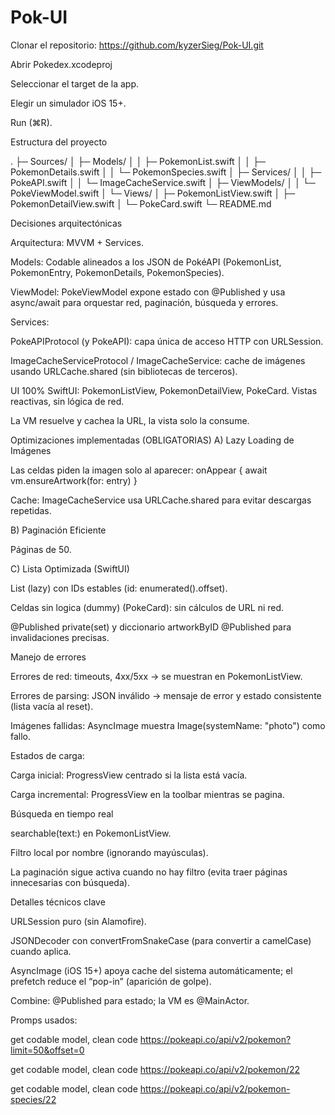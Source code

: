 # Pok-UI

Clonar el repositorio: https://github.com/kyzerSieg/Pok-UI.git

Abrir Pokedex.xcodeproj

Seleccionar el target de la app.

Elegir un simulador iOS 15+.

Run (⌘R).


Estructura del proyecto

.
├─ Sources/
│  ├─ Models/
│  │  ├─ PokemonList.swift
│  │  ├─ PokemonDetails.swift
│  │  └─ PokemonSpecies.swift
│  ├─ Services/
│  │  ├─ PokeAPI.swift
│  │  └─ ImageCacheService.swift
│  ├─ ViewModels/
│  │  └─ PokeViewModel.swift
│  └─ Views/
│     ├─ PokemonListView.swift
│     ├─ PokemonDetailView.swift
│     └─ PokeCard.swift
└─ README.md


Decisiones arquitectónicas

Arquitectura: MVVM + Services.

Models: Codable alineados a los JSON de PokéAPI (PokemonList, PokemonEntry, PokemonDetails, PokemonSpecies).

ViewModel: PokeViewModel expone estado con @Published y usa async/await para orquestar red, paginación, búsqueda y errores.

Services:

PokeAPIProtocol (y PokeAPI): capa única de acceso HTTP con URLSession.

ImageCacheServiceProtocol / ImageCacheService: cache de imágenes usando URLCache.shared (sin bibliotecas de  terceros).

UI 100% SwiftUI: PokemonListView, PokemonDetailView, PokeCard. Vistas reactivas, sin lógica de red.

La VM resuelve y cachea la URL, la vista solo la consume.

Optimizaciones implementadas (OBLIGATORIAS)
A) Lazy Loading de Imágenes

Las celdas piden la imagen solo al aparecer:
onAppear { await vm.ensureArtwork(for: entry) }


Cache: ImageCacheService usa URLCache.shared para evitar descargas repetidas.


B) Paginación Eficiente

Páginas de 50.


C) Lista Optimizada (SwiftUI)

List (lazy) con IDs estables (id: enumerated().offset).

Celdas sin logica (dummy) (PokeCard): sin cálculos de URL ni red.

@Published private(set) y diccionario artworkByID @Published para invalidaciones precisas.

Manejo de errores

Errores de red: timeouts, 4xx/5xx -> se muestran en PokemonListView.

Errores de parsing: JSON inválido -> mensaje de error y estado consistente (lista vacía al reset).

Imágenes fallidas: AsyncImage muestra Image(systemName: "photo") como fallo.

Estados de carga:

Carga inicial: ProgressView centrado si la lista está vacía.

Carga incremental: ProgressView en la toolbar mientras se pagina.


Búsqueda en tiempo real

searchable(text:) en PokemonListView.

Filtro local por nombre (ignorando mayúsculas).

La paginación sigue activa cuando no hay filtro (evita traer páginas innecesarias con búsqueda).

Detalles técnicos clave

URLSession puro (sin Alamofire).

JSONDecoder con convertFromSnakeCase (para convertir a camelCase) cuando aplica.

AsyncImage (iOS 15+) apoya cache del sistema automáticamente; el prefetch reduce el “pop-in” (aparición de golpe).

Combine: @Published para estado; la VM es @MainActor.


Promps usados: 

get codable model, clean code https://pokeapi.co/api/v2/pokemon?limit=50&offset=0

get codable model, clean code https://pokeapi.co/api/v2/pokemon/22

get codable model, clean code https://pokeapi.co/api/v2/pokemon-species/22











